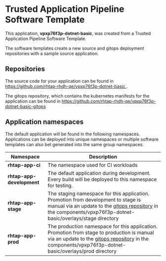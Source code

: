 # Trusted Application Pipeline Software Template

This application, **vpxp76f3p-dotnet-basic**, was created from a Trusted Application Pipeline Software Template.

The software templates create a new source and gitops deployment repositories with a sample source application. 

## Repositories

The source code for your application can be found in [https://github.com/rhtap-rhdh-qe/vpxp76f3p-dotnet-basic ](https://github.com/rhtap-rhdh-qe/vpxp76f3p-dotnet-basic ).
 
The gitops repository, which contains the kubernetes manifests for the application can be found in 
[https://github.com/rhtap-rhdh-qe/vpxp76f3p-dotnet-basic-gitops ](https://github.com/rhtap-rhdh-qe/vpxp76f3p-dotnet-basic-gitops ) 

## Application namespaces 

The default application will be found in the following namespaces. Applications can be deployed into unique namespaces or multiple software templates can also bet generated into the same group namespaces.  

|  Namespace   |  Description   |  
| -------- | -------- |
| **rhtap-app-ci** | The namespace used for CI workloads |
| **rhtap-app-development** | The default application during development. Every build will be deployed to this namespace for testing. |
| **rhtap-app-stage** | The staging namespace for this application. Promotion from development to stage is manual via an update to the [gitops repository](https://github.com/rhtap-rhdh-qe/vpxp76f3p-dotnet-basic-gitops ) in the components/vpxp76f3p-dotnet-basic/overlays/stage directory |
| **rhtap-app-prod** | The production namespace for this application. Promotion from stage to production is manual via an update to the [gitops repository](https://github.com/rhtap-rhdh-qe/vpxp76f3p-dotnet-basic-gitops ) in the components/vpxp76f3p-dotnet-basic/overlays/prod directory |